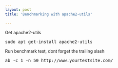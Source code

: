```yaml
---
layout: post
title: 'Benchmarking with apache2-utils'

---
```



Get apache2-utils
<pre>
sudo apt get-install apache2-utils
</pre>

Run benchmark test, dont forget the trailing slash
<pre>
ab -c 1 -n 50 http://www.yourtestsite.com/
</pre>

